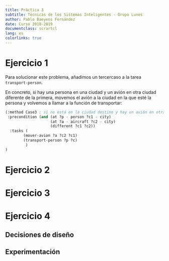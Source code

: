 ```yaml
---
title: Práctica 3
subtitle: Técnicas de los Sistemas Inteligentes - Grupo Lunes
author: Pablo Baeyens Fernández
date: Curso 2018-2019
documentclass: scrartcl
lang: es
colorlinks: true
---
```


# Ejercicio 1

Para solucionar este problema, añadimos un tercercaso a la tarea `transport-person`.

En concreto, si hay una persona en una ciudad y un avión en otra ciudad diferente de la primera,
movemos el avión a la ciudad en la que esté la persona y volvemos a llamar a la función de transportar:
```lisp
(:method Case3 ; si no está en la ciudad destino y hay un avión en otra ciudad.
 :precondition (and (at ?p - person ?c1 - city)
                    (at ?a - aircraft ?c2 - city)
                    (different ?c1 ?c2))
  :tasks (
        (mover-avion ?a ?c2 ?c1)
        (transport-person ?p ?c)
         )
)
```


# Ejercicio 2
# Ejercicio 3
# Ejercicio 4

## Decisiones de diseño
## Experimentación
